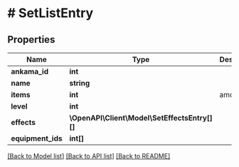 # # SetListEntry

## Properties

Name | Type | Description | Notes
------------ | ------------- | ------------- | -------------
**ankama_id** | **int** |  | [optional]
**name** | **string** |  | [optional]
**items** | **int** | amount | [optional]
**level** | **int** |  | [optional]
**effects** | **\OpenAPI\Client\Model\SetEffectsEntry[][]** |  | [optional]
**equipment_ids** | **int[]** |  | [optional]

[[Back to Model list]](../../README.md#models) [[Back to API list]](../../README.md#endpoints) [[Back to README]](../../README.md)

